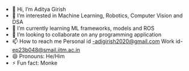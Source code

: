 - 👋 Hi, I’m Aditya Girish
- 👀 I’m interested in Machine Learning, Robotics, Computer Vision and DSA
- 🌱 I’m currently learning ML frameworks, models and ROS
- 💞️ I’m looking to collaborate on any programming application
- 📫 How to reach me Personal id -adigirish2020@gmail.com
                     Work id- ep23b048@smail.iitm.ac.in
- 😄 Pronouns: He/Him
- ⚡ Fun fact: Monke

<!---
AdiGiriIIT/AdiGiriIIT is a ✨ special ✨ repository because its `README.md` (this file) appears on your GitHub profile.
You can click the Preview link to take a look at your changes.
--->
